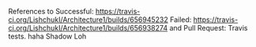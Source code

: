 References to 
Successful: https://travis-ci.org/LishchukI/Architecture1/builds/656945232
Failed: https://travis-ci.org/LishchukI/Architecture1/builds/656938274
and Pull Request:
Travis tests.
haha Shadow Loh
